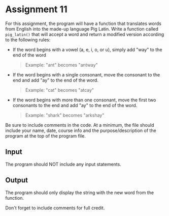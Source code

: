 # Assignment 11

For this assignment, the program will have a function that translates words from English into the made-up language Pig Latin. Write a function called `pig_latin()` that will accept a word and return a modified version according to the following rules:

-   If the word begins with a vowel (a, e, i, o, or u), simply add "way" to the end of the word

    > Example: "ant" becomes "antway"

-   If the word begins with a single consonant, move the consonant to the end and add "ay" to the end of the word.

    > Example: "cat" becomes "atcay"

-   If the word begins with more than one consonant, move the first two consonants to the end and add "ay" to the end of the word.

    > Example: "shark" becomes "arkshay"

Be sure to include comments in the code. At a minimum, the file should include your name, date, course info and the purpose/description of the program at the top of the program file.

## Input

The program should NOT include any input statements.

## Output

The program should only display the string with the new word from the function.

Don't forget to include comments for full credit.
